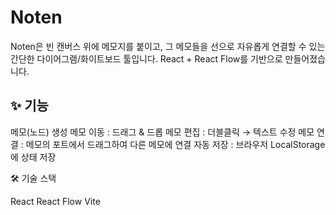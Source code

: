 # Noten

Noten은 빈 캔버스 위에 메모지를 붙이고, 그 메모들을 선으로 자유롭게 연결할 수 있는 간단한 다이어그램/화이트보드 툴입니다.
React + React Flow를 기반으로 만들어졌습니다.

## ✨ 기능

메모(노드) 생성
메모 이동 : 드래그 & 드롭
메모 편집 : 더블클릭 → 텍스트 수정
메모 연결 : 메모의 포트에서 드래그하여 다른 메모에 연결
자동 저장 : 브라우저 LocalStorage에 상태 저장

🛠️ 기술 스택

React
React Flow
Vite